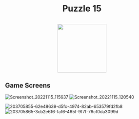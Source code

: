 
<h1 align="center">
<br>
Puzzle 15
<br>
<br>
<img src="https://user-images.githubusercontent.com/118224368/203706062-c24a1933-546e-45f0-bcee-f8d6b5da6c24.png" width="160">
</h1>

<h2>Game Screens</h2>

![Screenshot_20221115_115637](https://user-images.githubusercontent.com/118224368/203708283-20eeb645-f6c5-4220-800f-fa6f75c77df2.png)
![Screenshot_20221115_120540](https://user-images.githubusercontent.com/118224368/203708288-653dc49b-4ac1-4e99-b0ae-eaed77b20619.png)

![203705855-62e48639-d5fc-4974-82ab-653579fd2fb8](https://user-images.githubusercontent.com/118224368/203709261-12b5de05-8a01-4596-a4b0-2ae2b317eb49.png)
![203705865-3cb2e6f6-faf6-465f-9f7f-76cf0da3099d](https://user-images.githubusercontent.com/118224368/203709268-3b710014-1be3-4788-a592-64f1b8a3b068.png)
